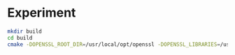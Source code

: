 # Experiment

```bash
mkdir build
cd build
cmake -DOPENSSL_ROOT_DIR=/usr/local/opt/openssl -DOPENSSL_LIBRARIES=/usr/local/opt/openssl/lib
```
